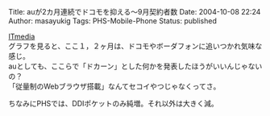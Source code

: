 Title: auが2カ月連続でドコモを抑える〜9月契約者数
Date: 2004-10-08 22:24
Author: masayukig
Tags: PHS-Mobile-Phone
Status: published

[ITmedia](http://www.itmedia.co.jp/mobile/articles/0410/07/news040.html)  
グラフを見ると、ここ１，２ヶ月は、ドコモやボーダフォンに追いつかれ気味な感じ。  
auとしても、ここらで「ドカーン」とした何かを発表したほうがいいんじゃないの？  
「従量制のWebブラウザ搭載」なんてセコイやつじゃなくってさ。

ちなみにPHSでは、DDIポケットのみ純増。それ以外は大きく減。
